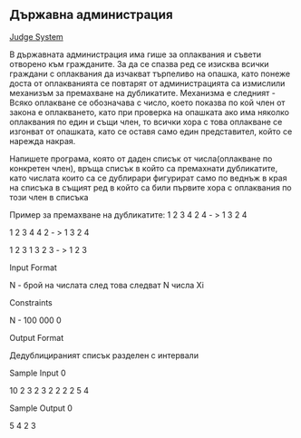 ## Държавна администрация

[Judge System](https://www.hackerrank.com/contests/test7-sda-soft-eng/challenges/challenge-1770)

В държавната администрация има гише за оплаквания и съвети отворено към гражданите. За да се спазва ред се изисква всички граждани с оплаквания да изчакват търпеливо на опашка, като понеже доста от оплакванията се повтарят от администрацията са измислили механизъм за премахване на дубликатите. Механизма е следният - Всяко оплакване се обозначава с число, което показва по кой член от закона е оплакването, като при проверка на опашката ако има няколко оплаквания по един и същи член, то всички хора с това оплакване се изгонват от опашката, като се оставя само един представител, който се нарежда накрая.

Напишете програма, която от даден списък от числа(оплакване по конкретен член), връща списък в който са премахнати дубликатите, като числата които са се дублирари фигурират само по веднъж в края на списъка в същият ред в който са били първите хора с оплаквания по този член в списъка

Пример за премахване на дубликатите: 1 2 3 4 2 4 - > 1 3 2 4

1 2 3 4 4 2 - > 1 3 2 4

1 2 3 1 3 2 3 - > 1 2 3

Input Format

N - брой на числата след това следват N числа Xi

Constraints

N - 100 000 0

Output Format

Дедублицираният списък разделен с интервали

Sample Input 0

10
2 3 2 3 2 2 2 2 5 4 

Sample Output 0

5 4 2 3 


